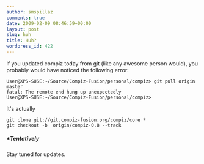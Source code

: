 ```yaml
---
author: smspillaz
comments: true
date: 2009-02-09 08:46:59+00:00
layout: post
slug: huh
title: Huh?
wordpress_id: 422
---
```


If you updated compiz today from git (like any awesome person would), you probably would have noticed the following error:

    
    User@XPS-SUSE:~/Source/Compiz-Fusion/personal/compiz> git pull origin master
    fatal: The remote end hung up unexpectedly
    User@XPS-SUSE:~/Source/Compiz-Fusion/personal/compiz>


It's actually

    
    git clone git://git.compiz-fusion.org/compiz/core *
    git checkout -b  origin/compiz-0.8 --track




##### *Tentatively


Stay tuned for updates.
